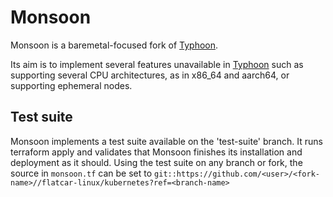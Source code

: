# Monsoon

Monsoon is a baremetal-focused fork of [Typhoon][typhoon].

Its aim is to implement several features unavailable in [Typhoon][typhoon] such 
as supporting several CPU architectures, as in x86_64 and aarch64, or supporting
ephemeral nodes.

[Typhoon]: https://typhoon.psdn.io/

## Test suite

Monsoon implements a test suite available on the 'test-suite' branch. It runs
terraform apply and validates that Monsoon finishes its installation and
deployment as it should.
Using the test suite on any branch or fork, the source in `monsoon.tf` can be
set to
```git::https://github.com/<user>/<fork-name>//flatcar-linux/kubernetes?ref=<branch-name>```

